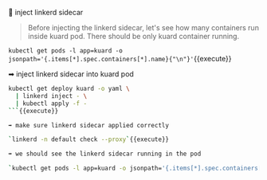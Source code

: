 💉 inject linkerd sidecar

> Before injecting the linkerd sidecar, let's see how many containers run inside
> kuard pod. There should be only kuard container running.

`kubectl get pods -l app=kuard -o jsonpath='{.items[*].spec.containers[*].name}{"\n"}'`{{execute}}

➡ inject linkerd sidecar into kuard pod

````bash
kubectl get deploy kuard -o yaml \
  | linkerd inject - \
  | kubectl apply -f -
```{{execute}}

➡ make sure linkerd sidecar applied correctly

`linkerd -n default check --proxy`{{execute}}

➡ we should see the linkerd sidecar running in the pod

`kubectl get pods -l app=kuard -o jsonpath='{.items[*].spec.containers[*].name}{"\n"}'`{{execute}}
